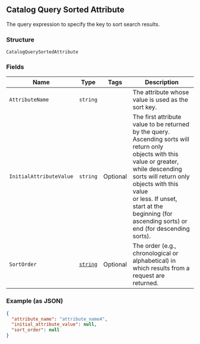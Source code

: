 ## Catalog Query Sorted Attribute

The query expression to specify the key to sort search results.

### Structure

`CatalogQuerySortedAttribute`

### Fields

| Name | Type | Tags | Description |
|  --- | --- | --- | --- |
| `AttributeName` | `string` |  | The attribute whose value is used as the sort key. |
| `InitialAttributeValue` | `string` | Optional | The first attribute value to be returned by the query. Ascending sorts will return only<br>objects with this value or greater, while descending sorts will return only objects with this value<br>or less. If unset, start at the beginning (for ascending sorts) or end (for descending sorts). |
| `SortOrder` | [`string`](/doc/models/sort-order.md) | Optional | The order (e.g., chronological or alphabetical) in which results from a request are returned. |

### Example (as JSON)

```json
{
  "attribute_name": "attribute_name4",
  "initial_attribute_value": null,
  "sort_order": null
}
```

